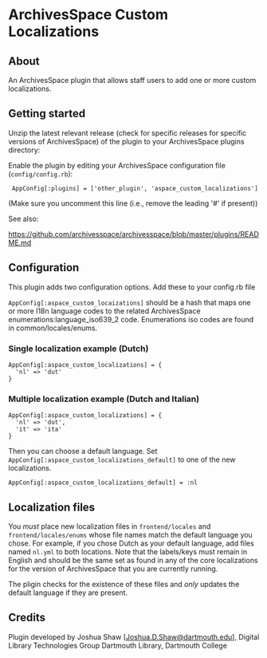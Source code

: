 # ArchivesSpace Custom Localizations

## About

An ArchivesSpace plugin that allows staff users to add one or more custom localizations.

## Getting started

Unzip the latest relevant release (check for specific releases for specific versions 
of ArchivesSpace) of the plugin to your ArchivesSpace plugins directory:

Enable the plugin by editing your ArchivesSpace configuration file
(`config/config.rb`):

     AppConfig[:plugins] = ['other_plugin', 'aspace_custom_localizations']

(Make sure you uncomment this line (i.e., remove the leading '#' if present))

See also:

  https://github.com/archivesspace/archivesspace/blob/master/plugins/README.md

## Configuration

This plugin adds two configuration options. Add these to your config.rb file

`AppConfig[:aspace_custom_locaizations]` should be a hash that maps one or more
I18n language codes to the related ArchivesSpace enumerations:language_iso639_2 code.
Enumerations iso codes are found in common/locales/enums.

### Single localization example (Dutch)

```
AppConfig[:aspace_custom_localizations] = {
  'nl' => 'dut'
}
```

### Multiple localization example (Dutch and Italian)

```
AppConfig[:aspace_custom_localizations] = {
  'nl' => 'dut',
  'it' => 'ita'
}
```

Then you can choose a default language. Set `AppConfig[:aspace_custom_localizations_default]`
to one of the new localizations.

```
AppConfig[:aspace_custom_localizations_default] = :nl
```

## Localization files

You *must* place new localization files in `frontend/locales` and
`frontend/locales/enums` whose file names match the default language you chose.
For example, if you chose Dutch as your default language, add files named `nl.yml` to both
locations. Note that the labels/keys must remain in English
and should be the same set as found in any of the core localizations for the version of ArchivesSpace
that you are currently running.

The pligin checks for the existence of these files and *only* updates the default language
if they are present.

## Credits

Plugin developed by Joshua Shaw [Joshua.D.Shaw@dartmouth.edu], Digital Library Technologies Group
Dartmouth Library, Dartmouth College